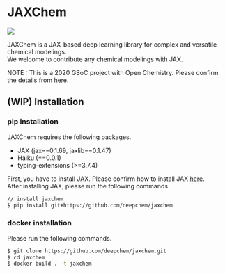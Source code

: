 # JAXChem

[![](https://github.com/deepchem/jaxchem/workflows/main/badge.svg)](https://github.com/deepchem/jaxchem/actions?query=workflow%3Amain)

JAXChem is a JAX-based deep learning library for complex and versatile chemical modelings.  
We welcome to contribute any chemical modelings with JAX.

NOTE : This is a 2020 GSoC project with Open Chemistry. Please confirm the details from [here](https://summerofcode.withgoogle.com/projects/#4840359860895744).

## (WIP) Installation

### pip installation

JAXChem requires the following packages.

- JAX (jax==0.1.69, jaxlib==0.1.47)
- Haiku (==0.0.1)
- typing-extensions (>=3.7.4)

First, you have to install JAX. Please confirm how to install JAX [here](https://github.com/google/jax/tree/jax-v0.1.69#installation).  
After installing JAX, please run the following commands.

```bash
// install jaxchem
$ pip install git+https://github.com/deepchem/jaxchem
```

### docker installation

Please run the following commands.

```bash
$ git clone https://github.com/deepchem/jaxchem.git
$ cd jaxchem
$ docker build . -t jaxchem
```